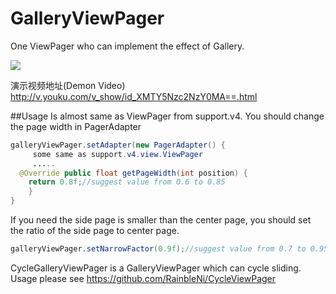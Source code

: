 # GalleryViewPager
One ViewPager who can implement the effect of Gallery.

[![](https://www.jitpack.io/v/RainbleNi/GalleryViewPager.svg)](https://www.jitpack.io/#RainbleNi/GalleryViewPager)

演示视频地址(Demon Video) http://v.youku.com/v_show/id_XMTY5Nzc2NzY0MA==.html

##Usage
Is almost same as ViewPager from support.v4.
You should change the page width in PagerAdapter
```java
galleryViewPager.setAdapter(new PagerAdapter() {
     some same as support.v4.view.ViewPager
     .....
  @Override public float getPageWidth(int position) { 
    return 0.8f;//suggest value from 0.6 to 0.85
    }
}
```
If you need the side page is smaller than the center page, you should set the ratio of the side page to center page.
```java
galleryViewPager.setNarrowFactor(0.9f);//suggest value from 0.7 to 0.95
```

CycleGalleryViewPager is a GalleryViewPager which can cycle sliding. Usage please see https://github.com/RainbleNi/CycleViewPager
